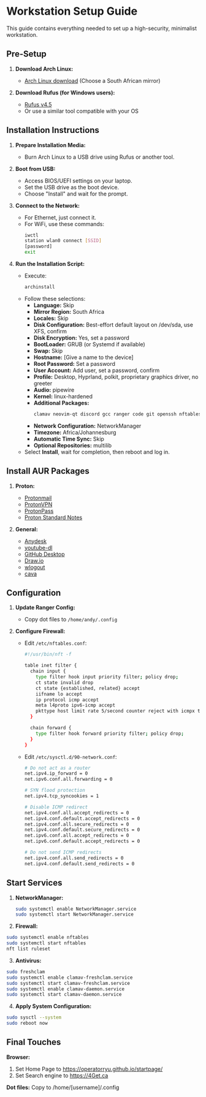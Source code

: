 # Workstation Setup Guide

This guide contains everything needed to set up a high-security, minimalist workstation.

## Pre-Setup

1. **Download Arch Linux:**
   - [Arch Linux download](https://archlinux.org/download/) (Choose a South African mirror)

2. **Download Rufus (for Windows users):**
   - [Rufus v4.5](https://github.com/pbatard/rufus/releases/download/v4.5/rufus-4.5p.exe)
   - Or use a similar tool compatible with your OS

## Installation Instructions

1. **Prepare Installation Media:**
   - Burn Arch Linux to a USB drive using Rufus or another tool.

2. **Boot from USB:**
   - Access BIOS/UEFI settings on your laptop.
   - Set the USB drive as the boot device.
   - Choose "Install" and wait for the prompt.

3. **Connect to the Network:**
   - For Ethernet, just connect it.
   - For WiFi, use these commands:
     ```bash
     iwctl
     station wlan0 connect [SSID]
     [password]
     exit
     ```

4. **Run the Installation Script:**
   - Execute:
     ```bash
     archinstall
     ```
   - Follow these selections:
     - **Language:** Skip
     - **Mirror Region:** South Africa
     - **Locales:** Skip
     - **Disk Configuration:** Best-effort default layout on /dev/sda, use XFS, confirm
     - **Disk Encryption:** Yes, set a password
     - **BootLoader:** GRUB (or Systemd if available)
     - **Swap:** Skip
     - **Hostname:** [Give a name to the device]
     - **Root Password:** Set a password
     - **User Account:** Add user, set a password, confirm
     - **Profile:** Desktop, Hyprland, polkit, proprietary graphics driver, no greeter
     - **Audio:** pipewire
     - **Kernel:** linux-hardened
     - **Additional Packages:**
       ```bash
       clamav neovim-qt discord gcc ranger code git openssh nftables spotify-launcher firewalld wireguard-tools kdeconnect htop fastfetch libreoffice-fresh cmake smbclient nmap fuzzel waybar dunst swaylock vivaldi gnome-keyring code
       ```
     - **Network Configuration:** NetworkManager
     - **Timezone:** Africa/Johannesburg
     - **Automatic Time Sync:** Skip
     - **Optional Repositories:** multilib
   - Select **Install**, wait for completion, then reboot and log in.

## Install AUR Packages

1. **Proton:**
   - [Protonmail](https://aur.archlinux.org/proton-mail-bin.git)
   - [ProtonVPN](https://aur.archlinux.org/protonvpn.git)
   - [ProtonPass](https://aur.archlinux.org/packages/protonpass-bin)
   - [Proton Standard Notes](https://aur.archlinux.org/packages/standardnotes-desktop)

2. **General:**
   - [Anydesk](https://aur.archlinux.org/anydesk-bin.git)
   - [youtube-dl](https://aur.archlinux.org/youtube-dl.git)
   - [GitHub Desktop](https://aur.archlinux.org/github-desktop.git)
   - [Draw.io](https://aur.archlinux.org/drawio-desktop.git)
   - [wlogout](https://aur.archlinux.org/wlogout.git)
   - [cava](https://aur.archlinux.org/cava.git)

## Configuration

1. **Update Ranger Config:**
   - Copy dot files to `/home/andy/.config`

2. **Configure Firewall:**
   - Edit `/etc/nftables.conf`:
     ```bash
     #!/usr/bin/nft -f

     table inet filter {
       chain input {
         type filter hook input priority filter; policy drop;
         ct state invalid drop
         ct state {established, related} accept
         iifname lo accept
         ip protocol icmp accept
         meta l4proto ipv6-icmp accept
         pkttype host limit rate 5/second counter reject with icmpx type admin-prohibited
       }

       chain forward {
         type filter hook forward priority filter; policy drop;
       }
     }
     ```
   - Edit `/etc/sysctl.d/90-network.conf`:
     ```bash
     # Do not act as a router
     net.ipv4.ip_forward = 0
     net.ipv6.conf.all.forwarding = 0

     # SYN flood protection
     net.ipv4.tcp_syncookies = 1

     # Disable ICMP redirect
     net.ipv4.conf.all.accept_redirects = 0
     net.ipv4.conf.default.accept_redirects = 0
     net.ipv4.conf.all.secure_redirects = 0
     net.ipv4.conf.default.secure_redirects = 0
     net.ipv6.conf.all.accept_redirects = 0
     net.ipv6.conf.default.accept_redirects = 0

     # Do not send ICMP redirects
     net.ipv4.conf.all.send_redirects = 0
     net.ipv4.conf.default.send_redirects = 0
     ```

## Start Services

1. **NetworkManager:**
   ```bash
   sudo systemctl enable NetworkManager.service
   sudo systemctl start NetworkManager.service

2. **Firewall:**
```bash
sudo systemctl enable nftables
sudo systemctl start nftables
nft list ruleset
```

3. **Antivirus:**
```bash
sudo freshclam
sudo systemctl enable clamav-freshclam.service
sudo systemctl start clamav-freshclam.service
sudo systemctl enable clamav-daemon.service
sudo systemctl start clamav-daemon.service
```

4. **Apply System Configuration:**
```bash
sudo sysctl --system
sudo reboot now
```

## Final Touches
**Browser:**
1) Set Home Page to https://operatorryu.github.io/startpage/
2) Set Search engine to https://4Get.ca

**Dot files:**
Copy to /home/[username]/.config
